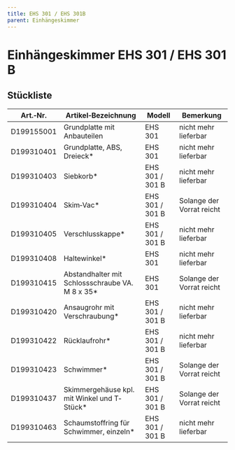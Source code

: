 ```yaml
---
title: EHS 301 / EHS 301B
parent: Einhängeskimmer
---
```


# Einhängeskimmer EHS 301 / EHS 301 B

## Stückliste

|Art.‐Nr.|Artikel‐Bezeichnung|Modell|Bemerkung|
|---|---|---|---|
|D199155001|Grundplatte mit Anbauteilen|EHS 301|nicht mehr lieferbar|
|D199310401|Grundplatte, ABS, Dreieck*|EHS 301|nicht mehr lieferbar|
|D199310403|Siebkorb*|EHS 301 / 301 B|nicht mehr lieferbar|
|D199310404|Skim‐Vac*|EHS 301 / 301 B|Solange der Vorrat reicht|
|D199310405|Verschlusskappe*|EHS 301 / 301 B|nicht mehr lieferbar|
|D199310408|Haltewinkel*|EHS 301|nicht mehr lieferbar|
|D199310415|Abstandhalter mit Schlossschraube VA. M 8 x 35*|EHS 301|Solange der Vorrat reicht|
|D199310420|Ansaugrohr mit Verschraubung*|EHS 301 / 301 B|nicht mehr lieferbar|
|D199310422|Rücklaufrohr*|EHS 301 / 301 B|nicht mehr lieferbar|
|D199310423|Schwimmer*|EHS 301 / 301 B|Solange der Vorrat reicht|
|D199310437|Skimmergehäuse kpl. mit Winkel und T‐Stück*|EHS 301 / 301 B|Solange der Vorrat reicht|
|D199310463|Schaumstoffring für Schwimmer, einzeln*|EHS 301 / 301 B|nicht mehr lieferbar|
